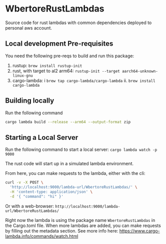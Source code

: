 # WbertoreRustLambdas
Source code for rust lambdas with common dependencies deployed to personal aws account.

## Local development Pre-requisites
You need the following pre-reqs to build and run this package:
1. rustup: `brew install rustup-init`
2. rust, with target to al2 arm64: `rustup-init --target aarch64-unknown-linux-gnu`
3. cargo-lambda:
   i `brew tap cargo-lambda/cargo-lambda`
   ii. `brew install cargo-lambda`

## Building locally
Run the following command
```bash
cargo lambda build --release --arm64 --output-format zip
```

## Starting a Local Server
Run the following command to start a local server:
`cargo lambda watch -p 9000`

The rust code will start up in a simulated lambda environment.

From here, you can make requests to the lambda, either with the cli:
```bash
curl -v -X POST \
  'http://localhost:9000/lambda-url/WbertoreRustLambdas/' \
  -H 'content-type: application/json' \
  -d '{ "command": "hi" }'
```

Or with a web-browser:
`http://localhost:9000/lambda-url/WbertoreRustLambdas/`

Right now the lambda is using the package name `WbertoreRustLambdas` in the Cargo.toml file. When more lambdas are
added, you can make requests by filling out the metadata section. See more info here:
https://www.cargo-lambda.info/commands/watch.html
